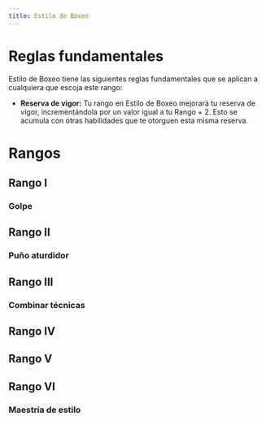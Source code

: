 ```yaml
---
title: Estilo de Boxeo
---
```


# Reglas fundamentales

Estilo de Boxeo tiene las siguientes reglas fundamentales que se aplican a cualquiera que escoja este rango:

- **Reserva de vigor:** Tu rango en Estilo de Boxeo mejorará tu reserva de vigor, incrementándola por un valor igual a tu Rango + 2. Esto se acumula con otras habilidades que te otorguen esta misma reserva.

# Rangos

## Rango I

### Golpe

## Rango II

### Puño aturdidor



## Rango III

### Combinar técnicas

## Rango IV

## Rango V

## Rango VI

### Maestría de estilo
